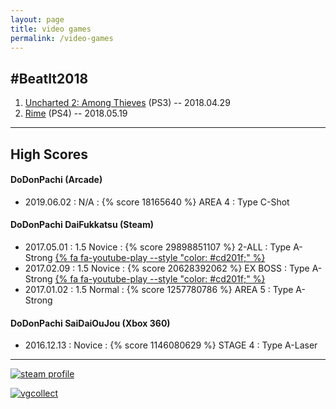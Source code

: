```yaml
---
layout: page
title: video games
permalink: /video-games
---
```

## #BeatIt2018

1. [Uncharted 2: Among Thieves](/images/video-games/2018-04-29-uncharted2.jpg) (PS3) -- 2018.04.29
2. [Rime](/images/video-games/2018-05-19-rime.jpg) (PS4) -- 2018.05.19

---

## High Scores

#### DoDonPachi (Arcade)

- 2019.06.02 : N/A : {% score 18165640 %} AREA 4 : Type C-Shot

#### DoDonPachi DaiFukkatsu (Steam)

- 2017.05.01 : 1.5 Novice : {% score 29898851107 %} 2-ALL : Type A-Strong [{% fa fa-youtube-play --style "color: #cd201f;" %}](https://youtu.be/eD7qFMuDVQQ)
- 2017.02.09 : 1.5 Novice : {% score 20628392062 %} EX BOSS : Type A-Strong [{% fa fa-youtube-play --style "color: #cd201f;" %}](https://www.youtube.com/watch?v=kXCSw7N6F_A)
- 2017.01.02 : 1.5 Normal : {% score 1257780786 %} AREA 5 : Type A-Strong

#### DoDonPachi SaiDaiOuJou (Xbox 360)

- 2016.12.13 : Novice : {% score 1146080629 %} STAGE 4 : Type A-Laser

---

[![steam profile](http://steamsignature.com/profile/english/76561197982255149.png)](http://steamcommunity.com/id/komidore64/)

[![vgcollect](http://vgcollect.com/sig/komidore64.jpg)](http://vgcollect.com/komidore64)
